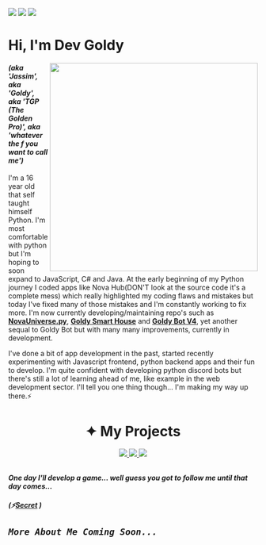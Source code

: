 ![](https://img.shields.io/badge/✦-Python-informational?style=flat&logo=python&logoColor=white&color=ffe600) ![](https://img.shields.io/badge/•-Javascript-informational?style=flat&logo=Javascript&logoColor=white&color=ffe600) ![](https://img.shields.io/badge/•-Java-informational?style=flat&logo=Java&logoColor=white&color=ffe600)

# Hi, I'm Dev Goldy

<img align="right" src="https://c.tenor.com/aNHKkEhomm4AAAAC/anime-keyboard" width="420">

#### *(aka 'Jassim', aka 'Goldy', aka 'TGP (The Golden Pro)', aka 'whatever the f you want to call me')*

I'm a 16 year old that self taught himself Python. I'm most comfortable with python but I'm hoping to soon expand to JavaScript, C# and Java. At the early beginning of my Python journey I coded apps like Nova Hub(DON'T look at the source code it's a complete mess) which really highlighted my coding flaws and mistakes but today I've fixed many of those mistakes and I'm constantly working to fix more. I'm now currently developing/maintaining repo's such as **[NovaUniverse.py](https://github.com/NovaUniverse/NovaUniverse.py)**, **[Goldy Smart House](https://github.com/THEGOLDENPRO/Goldy-Smart-House)** and **[Goldy Bot V4](https://github.com/Goldy-Bot/Goldy-Bot-V4)**, yet another sequal to Goldy Bot but with many many improvements, currently in development.

I've done a bit of app development in the past, started recently experimenting with Javascript frontend, python backend apps and their fun to develop. I'm quite confident with developing python discord bots but there's still a lot of learning ahead of me, like example in the web development sector. I'll tell you one thing though... I'm making my way up there.⚡

# <div align="middle">✦ My Projects</div>

<div align="center">

 <a href="https://github.com/NovaUniverse/NovaUniverse.py">
  <img src="https://github-readme-stats.vercel.app/api/pin/?username=NovaUniverse&repo=NovaUniverse.py&theme=gruvbox"/>
 </a>
 
 <a href="https://github.com/THEGOLDENPRO/Goldy-Smart-House">
  <img src="https://github-readme-stats.vercel.app/api/pin/?username=THEGOLDENPRO&repo=Goldy-Smart-House&theme=gruvbox"/>
 </a>
 
 <a href="https://github.com/Goldy-Bot/Goldy-Bot-V4">
  <img src="https://github-readme-stats.vercel.app/api/pin/?username=Goldy-Bot&repo=Goldy-Bot-V4&theme=gruvbox"/>
 </a>
 
</div>

<br>

***One day I'll develop a game... well guess you got to follow me until that day comes...***

##### (⚡[Secret](https://gist.github.com/THEGOLDENPRO/3ba012f94efa04ae7c216e753c882052) )

## *`More About Me Coming Soon...`*
